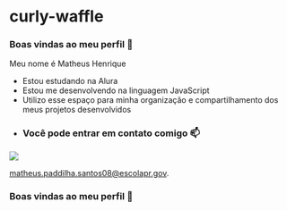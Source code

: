 # curly-waffle
### Boas vindas ao meu perfil 💙
Meu nome é Matheus Henrique

- Estou estudando na Alura
- Estou me desenvolvendo na linguagem JavaScript
- Utilizo esse espaço para minha organização e compartilhamento dos meus projetos desenvolvidos
- ### Você pode entrar em contato comigo 📫


![](https://thumbs.gfycat.com/WelllitAshamedArthropods.webp)

matheus.paddilha.santos08@escolapr.gov.
### Boas vindas ao meu perfil 💙

